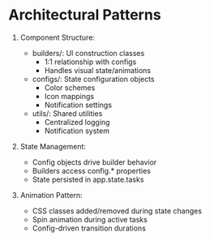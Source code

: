 # Architectural Patterns
1. Component Structure:
   - builders/: UI construction classes
     - 1:1 relationship with configs
     - Handles visual state/animations
   - configs/: State configuration objects
     - Color schemes
     - Icon mappings
     - Notification settings
   - utils/: Shared utilities
     - Centralized logging
     - Notification system

2. State Management:
   - Config objects drive builder behavior
   - Builders access config.* properties
   - State persisted in app.state.tasks

3. Animation Pattern:
   - CSS classes added/removed during state changes
   - Spin animation during active tasks
   - Config-driven transition durations
